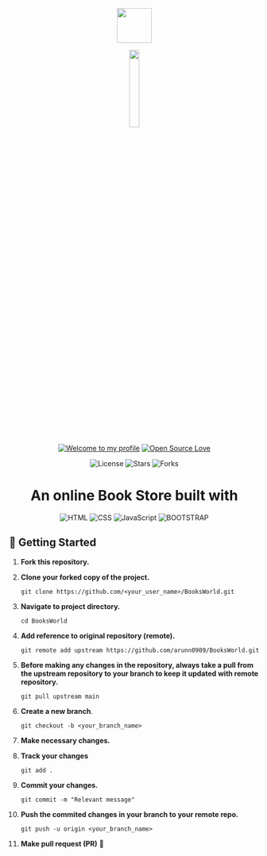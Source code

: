 <div align="center">
 <img src="images/logo.ico" height=70px />
</div>
<p align = 'center'>
 <a href='https://arunn0909.github.io/BooksWorld/'>
    <img src = "https://img.shields.io/badge/BooksWorld-4B275F?style=round" width = '20%'/></a> 
</p>

<div align="center">

[![Welcome to my profile](https://img.shields.io/badge/Hello,Programmer!-Welcome-blue.svg?style=flat&logo=github)](https://github.com/arunn0909)
[![Open Source Love](https://badges.frapsoft.com/os/v2/open-source.svg?v=103)](https://arunn0909.github.io/BooksWorld/)
<!--![Lines of code](https://img.shields.io/tokei/lines/github/arunn0909/BooksWorld?color=red&label=Lines%20of%20Code)-->
![License](https://img.shields.io/badge/License-MIT-red.svg)
![Stars](https://img.shields.io/github/stars/arunn0909/BooksWorld?style=flat&logo=github)
![Forks](https://img.shields.io/github/forks/arunn0909/BooksWorld?style=flat&logo=github)
</div>

<h1 align="center">An online Book Store built with </h3>
<div align="center"> 

![HTML](https://img.shields.io/badge/-HTML-3498DB?style=for-the-badge&logo=HTML5&logoColor=white)
![CSS](https://img.shields.io/badge/-CSS-1572B6?style=for-the-badge&logo=CSS3&logoColor=white)
![JavaScript](https://img.shields.io/badge/JavaScript-F7DF1E?style=for-the-badge&logo=javascript&logoColor=black) 
![BOOTSTRAP](https://img.shields.io/badge/Bootstrap-563D7C?style=for-the-badge&logo=bootstrap5&logoColor=white)

</div>

## 🎉 Getting Started

1. **Fork this repository.**

2. **Clone your forked copy of the project.**
   ```
   git clone https://github.com/<your_user_name>/BooksWorld.git
   ```

3. **Navigate to project directory.**
   ```
   cd BooksWorld
   ```
4. **Add reference to original repository (remote).**
   ```
   git remote add upstream https://github.com/arunn0909/BooksWorld.git
   ```
5. **Before making any changes in the repository, always take a pull from the upstream repository to your branch to keep it updated with remote repository.**
   ```
   git pull upstream main
   ```
6. **Create a new branch**.
   ```
   git checkout -b <your_branch_name>
   ```
7. **Make necessary changes.**

8. **Track your changes**
   ```
   git add .
   ```
9. **Commit your changes.**
   ```
   git commit -m "Relevant message"
   ```
10. **Push the commited changes in your branch to your remote repo.**
    ```
    git push -u origin <your_branch_name>
    ```
11. **Make pull request (PR)** 🚀

